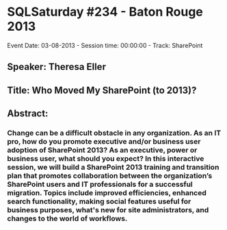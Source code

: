 # SQLSaturday #234 - Baton Rouge 2013
Event Date: 03-08-2013 - Session time: 00:00:00 - Track: SharePoint
## Speaker: Theresa Eller
## Title: Who Moved My SharePoint (to 2013)?
## Abstract:
### Change can be a difficult obstacle in any organization. As an IT pro, how do you promote executive and/or business user adoption of SharePoint 2013? As an executive, power or business user, what should you expect? In this interactive session, we will build a SharePoint 2013 training and transition plan that promotes collaboration between the organization’s SharePoint users and IT professionals for a successful migration. Topics include improved efficiencies, enhanced search functionality, making social features useful for business purposes, what's new for site administrators, and changes to the world of workflows.
